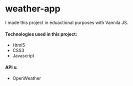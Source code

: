 # weather-app

I made this project in eduactional purposes with Vannila JS.


<h4>Technologies used in this project:</h4>
<ul>
<li>Html5</li>
<li>CSS3</li>
<li>Javascript</li>
</ul>

<h4>API s:</h4>
<ul>
  <li> <a href="https://openweathermap.org/api"></a> OpenWeather </li>
</ul>
